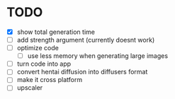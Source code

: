# TODO

- [x] show total generation time
- [ ] add strength argument (currently doesnt work)
- [ ] optimize code
  - [ ] use less memory when generating large images
- [ ] turn code into app
- [ ] convert hentai diffusion into diffusers format
- [ ] make it cross platform
- [ ] upscaler
